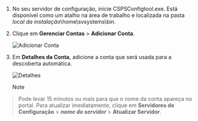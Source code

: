 1. No seu servidor de configuração, inicie CSPSConfigtool.exe. Está disponível como um atalho na área de trabalho e localizada na pasta *local da instalação*\home\svsystems\bin.
2. Clique em **Gerenciar Contas** > **Adicionar Conta**.

    ![Adicionar Conta](./media/site-recovery-add-vcenter-account/credentials1.png)
3. Em **Detalhes da Conta**, adicione a conta que será usada para a descoberta automática.

    ![Detalhes](./media/site-recovery-add-vcenter-account/credentials2.png)

    > [!Note]
  > Pode levar 15 minutos ou mais para que o nome da conta apareça no portal. Para atualizar imediatamente, clique em **Servidores de Configuração** > ***nome do servidor*** > **Atualizar Servidor**.


<!--HONumber=Feb17_HO2-->



